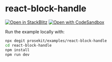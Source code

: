 # react-block-handle

[![Open in StackBlitz](https://developer.stackblitz.com/img/open_in_stackblitz.svg)](https://stackblitz.com/github/prosekit/examples/tree/master/react-block-handle)
[![Open with CodeSandbox](https://assets.codesandbox.io/github/button-edit-lime.svg)](https://codesandbox.io/p/sandbox/github/prosekit/examples/tree/master/react-block-handle)

Run the example locally with:

```bash
npx degit prosekit/examples/react-block-handle
cd react-block-handle
npm install
npm run dev
```

